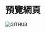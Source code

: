 # 預覽網頁
![GITHUB](https://github.com/AlexTrinityBlock/HTML-is-Good-/blob/master/resource/base_1.png?raw=true)
